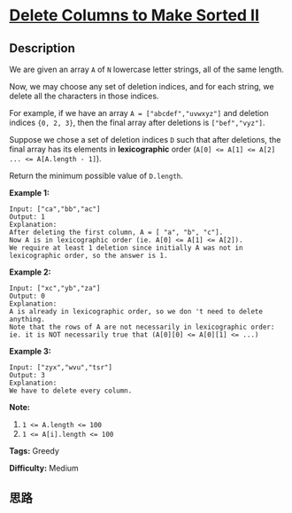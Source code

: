 # [Delete Columns to Make Sorted II][title]

## Description

We are given an array `A` of `N` lowercase letter strings, all of the same
length.

Now, we may choose any set of deletion indices, and for each string, we delete
all the characters in those indices.

For example, if we have an array `A = ["abcdef","uvwxyz"]` and deletion
indices `{0, 2, 3}`, then the final array after deletions is `["bef","vyz"]`.

Suppose we chose a set of deletion indices `D` such that after deletions, the
final array has its elements in **lexicographic** order (`A[0] <= A[1] <= A[2]
... <= A[A.length - 1]`).

Return the minimum possible value of `D.length`.



**Example 1:**
            Input: ["ca","bb","ac"]    Output: 1    Explanation:    After deleting the first column, A = [ "a", "b", "c"].    Now A is in lexicographic order (ie. A[0] <= A[1] <= A[2]).    We require at least 1 deletion since initially A was not in lexicographic order, so the answer is 1.    

**Example 2:**
            Input: ["xc","yb","za"]    Output: 0    Explanation:    A is already in lexicographic order, so we don 't need to delete anything.    Note that the rows of A are not necessarily in lexicographic order:    ie. it is NOT necessarily true that (A[0][0] <= A[0][1] <= ...)    

**Example 3:**
            Input: ["zyx","wvu","tsr"]    Output: 3    Explanation:    We have to delete every column.    



**Note:**

  1. `1 <= A.length <= 100`
  2. `1 <= A[i].length <= 100`


**Tags:** Greedy

**Difficulty:** Medium

## 思路

[title]: https://leetcode.com/problems/delete-columns-to-make-sorted-ii
